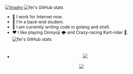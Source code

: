 [![trophy](https://github-profile-trophy.vercel.app/?username=Stevent-fei&rank=SECRET,SSS,SS,S,A,AA,AAA,B&column=3&no-bg=true)](https://github.com/bxy4543/github-profile-trophy)
![fei's GitHub stats](https://github-readme-stats.vercel.app/api?username=Stevent-fei&show_icons=true&theme=dark&count_private=true)
* 🔭 I work for Internet now.
* 🌱 I'm a back-end student.
* 🤔 I am currently writing code in golang and shell.
* ❤️ I like playing Onmyoji 🌩 and Crazy-racing Kart-rider 🚗.![fei's GitHub stats](https://camo.githubusercontent.com/d5d230c9430fb5a59816746dca3536072a4699cfe16941b44a0eff9cc273c6be/68747470733a2f2f706963322e7a68696d672e636f6d2f76322d32383032303030336434613439336337386438323032626136633335663137395f622e77656270)
* <h1 align="center"> <a href="https://sunguoqi.com/"> <img src="https://readme-typing-svg.herokuapp.com/?lines=console.log(%22Hello%2C%20World!%22);小王同学祝您今天愉快!&center=true&size=27"> </a> </h1>
<div align="center"> <img src="https://visitor-badge.glitch.me/badge?page_id=sun0225SUN" /> </div>
